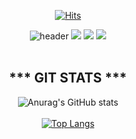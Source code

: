 <div align=center> 
  
[![Hits](https://hits.seeyoufarm.com/api/count/incr/badge.svg?url=https%3A%2F%2Fgithub.com%2Fgodchoi96%2Fgodchoi96&count_bg=%2314C7D1&title_bg=%23555555&icon=&icon_color=%23E7E7E7&title=hits&edge_flat=false)](https://hits.seeyoufarm.com)
  
![header](https://capsule-render.vercel.app/api?type=waving&color=auto&height=300&section=header&text=%20CSD%20World&fontSize=90&animation=fadeIn&fontAlignY=38&desc=Thank%20you%20for%20clicking%20on%20my%20page&descAlignY=51&descAlign=62)
<a href="https://ch-oi-story.tistory.com/" target="_blank"><img src="https://img.shields.io/badge/Blog-9DE4FF?style=for-the-badge&logo=appveyor&logo=Blog&logoColor=white"/></a> <a href="mailto:theyuri1337@naver.com" target="_blank"><img src="https://img.shields.io/badge/yuri1337-EA4335?style=for-the-badge&logo=appveyor&logoColor=white"/></a> <a href="https://www.linkedin.com/in/%EC%8A%B9%EB%8C%80-%EC%B5%9C-b75659231/" target="_blank"><img src="https://img.shields.io/badge/최승대-0A66C2?style=for-the-badge&logo=appveyor&logoColor=white"/></a>
<br></br>
## *** GIT STATS *** 
![Anurag's GitHub stats](https://github-readme-stats.vercel.app/api?username=ChoiDevv&show_icons=true&theme=dracula)<br></br>
[![Top Langs](https://github-readme-stats.vercel.app/api/top-langs/?username=ChoiDevv&layout=compact)](https://github.com/godChoi96/github-readme-stats)
